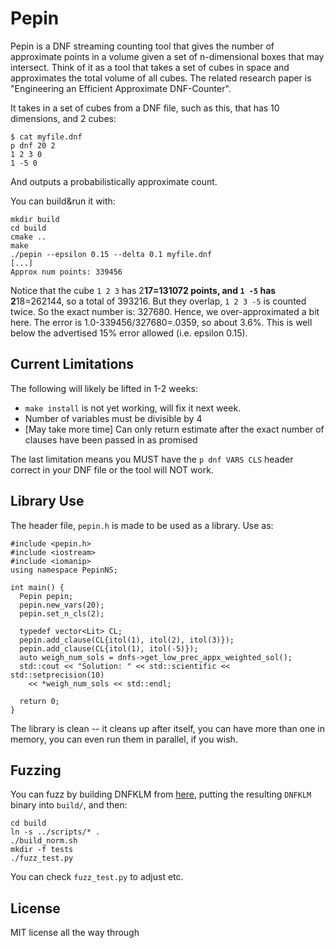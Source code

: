 # Pepin

Pepin is a DNF streaming counting tool that gives the number of approximate points in a volume given a set of n-dimensional boxes that may intersect. Think of it as a tool that takes a set of cubes in space and approximates the total volume of all cubes. The related research paper is "Engineering an Efficient Approximate DNF-Counter".

It takes in a set of cubes from a DNF file, such as this, that has 10 dimensions, and 2 cubes:

```
$ cat myfile.dnf
p dnf 20 2
1 2 3 0
1 -5 0
```

And outputs a probabilistically approximate count.

You can build&run it with:

```
mkdir build
cd build
cmake ..
make
./pepin --epsilon 0.15 --delta 0.1 myfile.dnf
[...]
Approx num points: 339456
```

Notice that the cube `1 2 3` has 2**17=131072 points, and `1 -5` has 2**18=262144, so a total of 393216. But they overlap, `1 2 3 -5` is counted twice. So the exact number is: 327680. Hence, we over-approximated a bit here. The error is 1.0-339456/327680=.0359, so about 3.6%. This is well below the advertised 15% error allowed (i.e. epsilon 0.15).


## Current Limitations

The following will likely be lifted in 1-2 weeks:
* `make install` is not yet working, will fix it next week.
* Number of variables must be divisible by 4
* [May take more time] Can only return estimate after the exact number of clauses have been passed in as promised

The last limitation means you MUST have the `p dnf VARS CLS` header correct in your DNF file or the tool will NOT work.

## Library Use


The header file, `pepin.h` is made to be used as a library. Use as:
```
#include <pepin.h>
#include <iostream>
#include <iomanip>
using namespace PepinNS;

int main() {
  Pepin pepin;
  pepin.new_vars(20);
  pepin.set_n_cls(2);

  typedef vector<Lit> CL;
  pepin.add_clause(CL{itol(1), itol(2), itol(3)});
  pepin.add_clause(CL{itol(1), itol(-5)});
  auto weigh_num_sols = dnfs->get_low_prec_appx_weighted_sol();
  std::cout << "Solution: " << std::scientific << std::setprecision(10)
    << *weigh_num_sols << std::endl;

  return 0;
}
```

The library is clean -- it cleans up after itself, you can have more than one in memory, you can even run them in parallel, if you wish.

## Fuzzing

You can fuzz by building DNFKLM from [here](https://gitlab.com/Shrotri/DNF_Counting/), putting the resulting `DNFKLM` binary into `build/`, and then:

```
cd build
ln -s ../scripts/* .
./build_norm.sh
mkdir -f tests
./fuzz_test.py
```

You can check `fuzz_test.py` to adjust etc.

## License
MIT license all the way through
